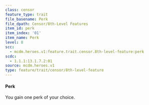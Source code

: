 ```yaml
---
class: censor
feature_type: trait
file_basename: Perk
file_dpath: Censor/8th-Level Features
item_id: perk
item_index: '01'
item_name: Perk
level: 8
scc:
  - mcdm.heroes.v1:feature.trait.censor.8th-level-feature:perk
scdc:
  - 1.1.1:13.1.7.2:01
source: mcdm.heroes.v1
type: feature/trait/censor/8th-level-feature
---
```


#### Perk

You gain one perk of your choice.
